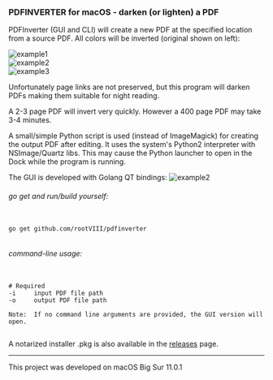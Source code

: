 ### PDFINVERTER for macOS - darken (or lighten) a PDF

PDFInverter (GUI and CLI) will create a new PDF at the specified
location from a source PDF. All colors will be inverted (original shown on left):

<img src="https://github.com/rootVIII/pdfinverter/blob/master/screenshots/inverted1.png" alt="example1"><br>
<img src="https://github.com/rootVIII/pdfinverter/blob/master/screenshots/inverted2.png" alt="example2"><br>
<img src="https://github.com/rootVIII/pdfinverter/blob/master/screenshots/inverted3.png" alt="example3"><br>


Unfortunately page links are not preserved, but this program will darken PDFs making them suitable for night reading.


A 2-3 page PDF will invert very quickly. However a 400 page PDF may take 3-4 minutes.


A small/simple Python script is used (instead of ImageMagick) for creating the output PDF after editing. It uses the system's Python2 interpreter with NSImage/Quartz libs. This may cause the Python launcher to open in the Dock while the program is running.

The GUI is developed with Golang QT bindings:
<img src="https://github.com/rootVIII/pdfinverter/blob/master/screenshots/gui.png" alt="example2">


###### go get and run/build yourself:
<pre>
  <code>
go get github.com/rootVIII/pdfinverter
  </code>
</pre>


###### command-line usage:
<pre>
  <code>
# Required
-i     input PDF file path
-o     output PDF file path

Note:  If no command line arguments are provided, the GUI version will open.
  </code>
</pre>


A notarized installer .pkg is also available in the <a href="https://github.com/rootVIII/pdfinverter/releases">releases</a> page.


<hr>
This project was developed on macOS Big Sur 11.0.1
